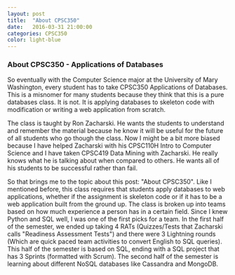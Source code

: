 ```yaml
---
layout: post
title:  "About CPSC350"
date:   2016-03-31 21:00:00
categories: CPSC350
color: light-blue
---
```


### About CPSC350 - Applications of Databases

So eventually with the Computer Science major at the University of Mary Washington, every student has to take CPSC350 Applications of Databases. This is a misnomer for many students because they think that this is a pure databases class. It is not. It is applying databases to skeleton code with modification or writing a web application from scratch.

The class is taught by Ron Zacharski. He wants the students to understand and remember the material because he know it will be useful for the future of all students who go though the class. Now I might be a bit more biased because I have helped Zacharski with his CPSC110H Intro to Computer Science and I have taken CPSC419 Data Mining with Zacharski. He really knows what he is talking about when compared to others. He wants all of his students to be successful rather than fail.

So that brings me to the topic about this post: "About CPSC350". Like I mentioned before, this class requires that students apply databases to web applications, whether if the assignment is skeleton code or if it has to be a web application built from the ground up. The class is broken up into teams based on how much experience a person has in a certain field. Since I knew Python and SQL well, I was one of the first picks for a team. In the first half of the semester, we ended up taking 4 RATs (Quizzes/Tests that Zacharski calls "Readiness Assessment Tests") and there were 3 Lightning rounds (Which are quick paced team activities to convert English to SQL queries). This half of the semester is based on SQL, ending with a SQL project that has 3 Sprints (formatted with Scrum). The second half of the semester is learning about different NoSQL databases like Cassandra and MongoDB.
